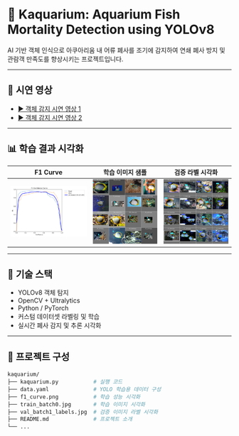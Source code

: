 
# 🐠 Kaquarium: Aquarium Fish Mortality Detection using YOLOv8

AI 기반 객체 인식으로 아쿠아리움 내 어류 폐사를 조기에 감지하여 연쇄 폐사 방지 및 관람객 만족도를 향상시키는 프로젝트입니다.

---

## 🎥 시연 영상

- [▶️ 객체 감지 시연 영상 1](https://youtu.be/HsOVlKPL_ks)
- [▶️ 객체 감지 시연 영상 2](https://youtu.be/eK_0NwUE2U8)

---

## 📊 학습 결과 시각화

| F1 Curve | 학습 이미지 샘플 | 검증 라벨 시각화 |
|----------|------------------|------------------|
| ![](./f1_curve.png) | ![](./train_batch0.jpg) | ![](./val_batch1_labels.jpg) |

---

## 🚀 기술 스택

- YOLOv8 객체 탐지
- OpenCV + Ultralytics
- Python / PyTorch
- 커스텀 데이터셋 라벨링 및 학습
- 실시간 폐사 감지 및 추론 시각화

---

## 📁 프로젝트 구성

```bash
kaquarium/
├── kaquarium.py           # 실행 코드
├── data.yaml              # YOLO 학습용 데이터 구성
├── f1_curve.png           # 학습 성능 시각화
├── train_batch0.jpg       # 학습 이미지 시각화
├── val_batch1_labels.jpg  # 검증 이미지 라벨 시각화
├── README.md              # 프로젝트 소개
└── ...
```
